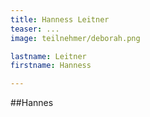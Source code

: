 ```yaml
---
title: Hanness Leitner
teaser: ...
image: teilnehmer/deborah.png

lastname: Leitner
firstname: Hanness

---
```


##Hannes


